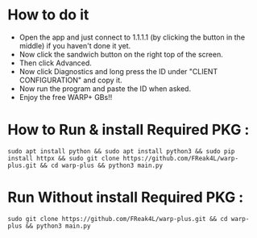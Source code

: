 

# How to do it
  - Open the app and just connect to 1.1.1.1 (by clicking the button in the middle) if you haven't done it yet.
  - Now click the sandwich button on the right top of the screen.
  - Then click Advanced.
  - Now click Diagnostics and long press the ID under "CLIENT CONFIGURATION" and copy it.
  - Now run the program and paste the ID when asked.
  - Enjoy the free WARP+ GBs!!

# How to Run & install Required PKG : 
```
sudo apt install python && sudo apt install python3 && sudo pip install httpx && sudo git clone https://github.com/FReak4L/warp-plus.git && cd warp-plus && python3 main.py
```
# Run Without install Required PKG : 
```
sudo git clone https://github.com/FReak4L/warp-plus.git && cd warp-plus && python3 main.py
```
